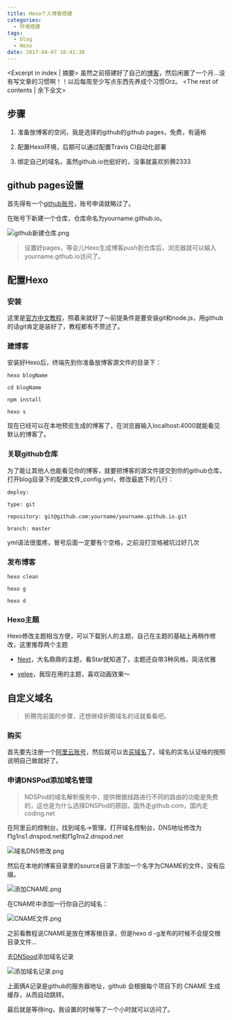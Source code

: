 ```yaml
---
title: Hexo个人博客搭建
categories:
  - 环境搭建
tags:
  - blog
  - Hexo
date: 2017-04-07 16:41:30
---
```


<Excerpt in index | 摘要> 
虽然之前搭建好了自己的[博客](http://longxuan.ren)，然后闲置了一个月...没有写文章的习惯啊！！以后每周至少写点东西先养成个习惯Orz。<!-- more -->
<The rest of contents | 余下全文>


## 步骤

1. 准备放博客的空间，我是选择的github的github pages，免费，有逼格

2. 配置Hexo环境，后期可以通过配置Travis CI自动化部署

3. 绑定自己的域名，虽然github.io也挺好的，没事就喜欢折腾2333

## github pages设置

首先得有一个[github账号](https://github.com)，账号申请就略过了。

在账号下新建一个仓库，仓库命名为yourname.github.io。

![github新建仓库.png](https://upload-images.jianshu.io/upload_images/2756183-2f7eb03ffa9cda64.png?imageMogr2/auto-orient/strip%7CimageView2/2/w/1240)

> 设置好pages，等会儿Hexo生成博客push到仓库后，浏览器就可以输入yourname.github.io访问了。

## 配置Hexo

### 安装

这里是[官方中文教程](https://hexo.io/zh-cn/docs/)，照着来就好了～前提条件是要安装git和node.js，用github的话git肯定是装好了，教程都有不赘述了。

### 建博客

安装好Hexo后，终端先到你准备放博客源文件的目录下：

```
hexo blogName

cd blogName

npm install

hexo s
```

现在已经可以在本地预览生成的博客了，在浏览器输入localhost:4000就能看见默认的博客了。

### 关联github仓库

为了能让其他人也能看见你的博客，就要把博客的源文件提交到你的github仓库，打开blog目录下的配置文件_config.yml，修改最底下的几行：

```
deploy:

type: git

repository: git@github.com:yourname/yourname.github.io.git

branch: master
```

yml语法很蛋疼，冒号后面一定要有个空格，之前没打空格被坑过好几次

### 发布博客

```
hexo clean

hexo g

hexo d
```

### Hexo主题

Hexo修改主题相当方便，可以下载别人的主题，自己在主题的基础上再稍作修改，这里推荐两个主题

- [Next](https://github.com/iissnan/hexo-theme-next)，大名鼎鼎的主题，看Star就知道了，主题还自带3种风格，简洁优雅

- [yelee](https://github.com/MOxFIVE/hexo-theme-yelee)，我现在用的主题，喜欢动画效果～

## 自定义域名

> 折腾完前面的步骤，还想继续折腾域名的话就看看吧。

### 购买

首先要先注册一个[阿里云账号](https://www.aliyun.com)，然后就可以去[买域名](https://wanwang.aliyun.com)了。域名的实名认证啥的按照说明自己做就好了。

### 申请DNSPod添加域名管理

> NDSPod的域名解析服务中，提供根据线路进行不同的路由的功能是免费的，这也是为什么选择DNSPod的原因，国外走github.com，国内走coding.net

在阿里云的控制台，找到域名->管理，打开域名控制台，DNS地址修改为f1g1ns1.dnspod.net和f1g1ns2.dnspod.net

![域名DNS修改.png](https://upload-images.jianshu.io/upload_images/2756183-ae907eac3f86495b.png?imageMogr2/auto-orient/strip%7CimageView2/2/w/1240)

然后在本地的博客目录里的source目录下添加一个名字为CNAME的文件，没有后缀。

![添加CNAME.png](https://upload-images.jianshu.io/upload_images/2756183-5e0448b6ef186910.png?imageMogr2/auto-orient/strip%7CimageView2/2/w/1240)

在CNAME中添加一行你自己的域名：

![CNAME文件.png](https://upload-images.jianshu.io/upload_images/2756183-435cca9cf4dac131.png?imageMogr2/auto-orient/strip%7CimageView2/2/w/1240)

之前看教程说CNAME是放在博客根目录，但是hexo d -g发布的时候不会提交根目录文件...

去[DNSpod](https://www.dnspod.cn/)添加域名记录

![添加域名记录.png](https://upload-images.jianshu.io/upload_images/2756183-9c18581306b8fb2e.png?imageMogr2/auto-orient/strip%7CimageView2/2/w/1240)

上面俩A记录是github的服务器地址，github 会根据每个项目下的 CNAME 生成缓存，从而自动跳转。

最后就是等待ing，我设置的时候等了一个小时就可以访问了。

